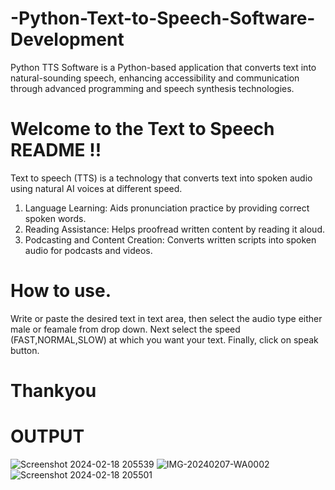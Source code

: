 # -Python-Text-to-Speech-Software-Development
Python TTS Software is a Python-based application that converts text into natural-sounding speech, enhancing accessibility and communication through advanced programming and speech synthesis technologies.

# Welcome to the Text to Speech README !!

Text to speech (TTS) is a technology that converts text into spoken audio using natural AI voices at different speed. 


1. Language Learning: Aids pronunciation practice by providing correct spoken words.
2. Reading Assistance: Helps proofread written content by reading it aloud.
3. Podcasting and Content Creation: Converts written scripts into spoken audio for podcasts and videos.

# How to use.

Write or paste the desired text in text area, then select the audio type  either male or feamale from drop down. Next select the speed (FAST,NORMAL,SLOW) at which you want your text. Finally, click on speak button.

# Thankyou


# OUTPUT
![Screenshot 2024-02-18 205539](https://github.com/YuvrajSingh8689/-Python-Text-to-Speech-Software-Development/assets/142512099/08ec95c4-2ab3-43b4-ba5a-f7fe3a623812)
![IMG-20240207-WA0002](https://github.com/YuvrajSingh8689/-Python-Text-to-Speech-Software-Development/assets/142512099/2814fb08-6e61-42f0-ab19-2eae730e1337)
![Screenshot 2024-02-18 205501](https://github.com/YuvrajSingh8689/-Python-Text-to-Speech-Software-Development/assets/142512099/d97cdb50-b65e-4ede-a915-f702be6d980e)
